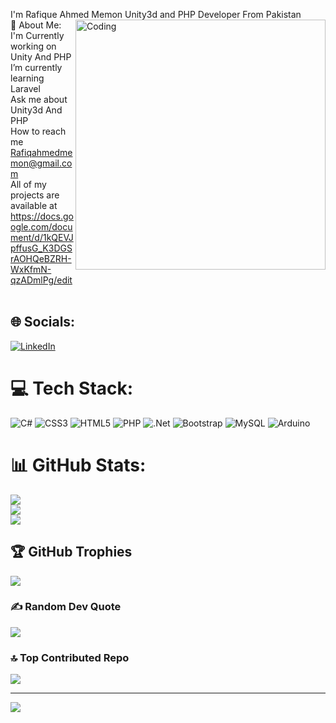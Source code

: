 I'm Rafique Ahmed Memon Unity3d and PHP Developer From Pakistan<br>
💫 About Me:
<img align="right" alt="Coding" width="400" src="https://img.freepik.com/free-photo/ordinary-human-job-performed-by-anthropomorphic-robot_23-2151008359.jpg?t=st=1712664933~exp=1712668533~hmac=77d244bb0a942a60abf4e78b3bdaf0e564e0173417203d9b067e0d66ea9425b4&w=740">
I'm Currently working on Unity And PHP<br>I’m currently learning Laravel<br>Ask me about Unity3d And PHP<br>How to reach me Rafiqahmedmemon@gmail.com<br>All of my projects are available at https://docs.google.com/document/d/1kQEVJpffusG_K3DGSrAOHQeBZRH-WxKfmN-qzADmlPg/edit<br><br>


## 🌐 Socials:
[![LinkedIn](https://img.shields.io/badge/LinkedIn-%230077B5.svg?logo=linkedin&logoColor=white)](https://linkedin.com/in/https://www.linkedin.com/in/rafique-ahmed-memon/) 

# 💻 Tech Stack:
![C#](https://img.shields.io/badge/c%23-%23239120.svg?style=for-the-badge&logo=csharp&logoColor=white) ![CSS3](https://img.shields.io/badge/css3-%231572B6.svg?style=for-the-badge&logo=css3&logoColor=white) ![HTML5](https://img.shields.io/badge/html5-%23E34F26.svg?style=for-the-badge&logo=html5&logoColor=white) ![PHP](https://img.shields.io/badge/php-%23777BB4.svg?style=for-the-badge&logo=php&logoColor=white) ![.Net](https://img.shields.io/badge/.NET-5C2D91?style=for-the-badge&logo=.net&logoColor=white) ![Bootstrap](https://img.shields.io/badge/bootstrap-%238511FA.svg?style=for-the-badge&logo=bootstrap&logoColor=white) ![MySQL](https://img.shields.io/badge/mysql-%2300000f.svg?style=for-the-badge&logo=mysql&logoColor=white) ![Arduino](https://img.shields.io/badge/-Arduino-00979D?style=for-the-badge&logo=Arduino&logoColor=white)
# 📊 GitHub Stats:
![](https://github-readme-stats.vercel.app/api?username=Rafique-Ahmed&theme=dark&hide_border=false&include_all_commits=false&count_private=false)<br/>
![](https://github-readme-streak-stats.herokuapp.com/?user=Rafique-Ahmed&theme=dark&hide_border=false)<br/>
![](https://github-readme-stats.vercel.app/api/top-langs/?username=Rafique-Ahmed&theme=dark&hide_border=false&include_all_commits=false&count_private=false&layout=compact)

## 🏆 GitHub Trophies
![](https://github-profile-trophy.vercel.app/?username=Rafique-Ahmed&theme=radical&no-frame=false&no-bg=true&margin-w=4)

### ✍️ Random Dev Quote
![](https://quotes-github-readme.vercel.app/api?type=horizontal&theme=radical)

### 🔝 Top Contributed Repo
![](https://github-contributor-stats.vercel.app/api?username=Rafique-Ahmed&limit=5&theme=dark&combine_all_yearly_contributions=true)

---
[![](https://visitcount.itsvg.in/api?id=Rafique-Ahmed&icon=0&color=0)](https://visitcount.itsvg.in)

<!-- Proudly created with GPRM ( https://gprm.itsvg.in ) -->

